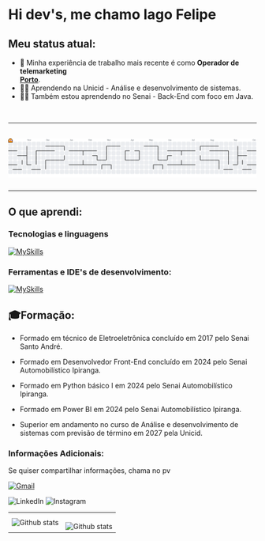 # Hi dev's, me chamo Iago Felipe


## Meu status atual:

- 👷 Minha experiência de trabalho mais recente é como **Operador de telemarketing** \
[**Porto**](https://www.portoseguro.com.br/).
- 👨‍🏫 Aprendendo na Unicid - Análise e desenvolvimento de sistemas. 
- 👨‍🏫 Também estou aprendendo no Senai - Back-End com foco em Java.
<br/> 

---
<br>

<picture>
  <source media="(prefers-color-scheme: dark)" srcset="https://raw.githubusercontent.com/IagoPelitero/IagoPelitero/output/pacman-contribution-graph-dark.svg">
  <source media="(prefers-color-scheme: light)" srcset="https://raw.githubusercontent.com/IagoPelitero/IagoPelitero/output/pacman-contribution-graph.svg">
  <img alt="pacman contribution graph" src="https://raw.githubusercontent.com/IagoPelitero/IagoPelitero/output/pacman-contribution-graph.svg">
</picture>

###
---


## O que aprendi:

### Tecnologias e linguagens

[![MySkills](https://skillicons.dev/icons?i=html,css,js,java,py)](https://skillicons.dev)

### Ferramentas e IDE's de desenvolvimento:
[![MySkills](https://skillicons.dev/icons?i=git,github,figma,eclipse,npm,vscode)](https://skillicons.dev)

## 🎓Formação:
 - Formado em técnico de Eletroeletrônica concluído em 2017 pelo Senai Santo André.

 - Formado em Desenvolvedor Front-End concluído em 2024 pelo Senai Automobilístico Ipiranga.

 - Formado em Python básico I em 2024 pelo Senai Automobilístico Ipiranga.

 - Formado em Power BI em 2024 pelo Senai Automobilístico Ipiranga.

 - Superior em andamento no curso de Análise e desenvolvimento de sistemas com previsão de término em 2027 pela Unicid.

### Informações Adicionais: 

Se quiser compartilhar informações, chama no pv

<p align="left">
  <a href="https://mail.google.com/mail/?view=cm&fs=1&to=p.iago.ip@gmail.com" title="Gmail">
  <img src="https://img.shields.io/badge/-Gmail-FF0000?style=flat-square&labelColor=FF0000&logo=gmail&logoColor=white&link=LINK-DO-SEU-GMAIL" alt="Gmail"/></a>
  
  <img src="https://img.shields.io/badge/-Linkedin-0e76a8?style=flat-square&logo=Linkedin&logoColor=white&link=LINK-DO-SEU-LINKEDIN" alt="LinkedIn"/></a>
  <img src="https://img.shields.io/badge/-Instagram-DF0174?style=flat-square&labelColor=DF0174&logo=instagram&logoColor=white&link=LINK-DO-SEU-INSTAGRAM" alt="Instagram"/></a>
</p>

 
<table>
  <tr>
    <td>
       <img align="left" src="https://github-readme-stats.vercel.app/api?username=IagoPelitero&show_icons=true&theme=radical" alt="Github stats" />
    </td>
    <td>
<br/>
<img align="left" src="https://github-readme-stats.vercel.app/api/top-langs/?username=IagoPelitero&layout=compact" alt="Github stats" />
 </td>
  </tr>
</table><br/>